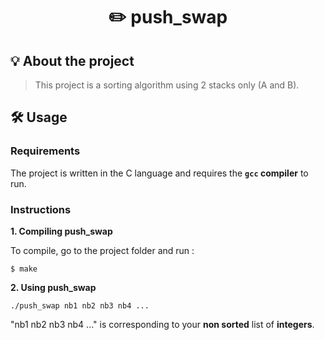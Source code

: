 <h1 align="center">
	✏️ push_swap
</h1>

## 💡 About the project

> This project is a sorting algorithm using 2 stacks only (A and B).

## 🛠️ Usage

### Requirements

The project is written in the C language and requires the **`gcc` compiler** to run.

### Instructions

**1. Compiling push_swap**

To compile, go to the project folder and run :

```shell
$ make
```

**2. Using push_swap**

```shell
./push_swap nb1 nb2 nb3 nb4 ...
```
"nb1 nb2 nb3 nb4 ..." is corresponding to your **non sorted** list of **integers**.
